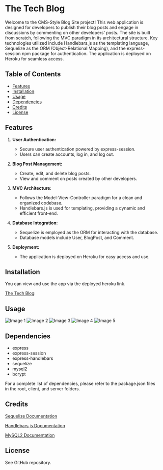 # The Tech Blog

Welcome to the CMS-Style Blog Site project! This web application is designed for developers to publish their blog posts and engage in discussions by commenting on other developers' posts. The site is built from scratch, following the MVC paradigm in its architectural structure. Key technologies utilized include Handlebars.js as the templating language, Sequelize as the ORM (Object-Relational Mapping), and the express-session npm package for authentication. The application is deployed on Heroku for seamless access.

## Table of Contents

- [Features](#features)
- [Installation](#installation)
- [Usage](#usage)
- [Dependencies](#dependencies)
- [Credits](#credits)
- [License](#license)

## Features

1. **User Authentication:**
   - Secure user authentication powered by express-session.
   - Users can create accounts, log in, and log out.

2. **Blog Post Management:**
   - Create, edit, and delete blog posts.
   - View and comment on posts created by other developers.

3. **MVC Architecture:**
   - Follows the Model-View-Controller paradigm for a clean and organized codebase.
   - Handlebars.js is used for templating, providing a dynamic and efficient front-end.

4. **Database Integration:**
   - Sequelize is employed as the ORM for interacting with the database.
   - Database models include User, BlogPost, and Comment.

5. **Deployment:**
   - The application is deployed on Heroku for easy access and use.

## Installation 

You can view and use the app via the deployed heroku link. 

[The Tech Blog](https://the-tech-blog-927-bcf6bdd4bce2.herokuapp.com/)

## Usage

![Image 1](./assets/Screenshot%202024-01-25%20at%206.27.57 PM.png)
![Image 2](./assets/Screenshot%202024-01-25%20at%206.28.04 PM.png)
![Image 3](./assets/Screenshot%202024-01-25%20at%206.28.37 PM.png)
![Image 4](./assets/Screenshot%202024-01-25%20at%206.28.44 PM.png)
![Image 5](./assets/Screenshot%202024-01-25%20at%206.28.54 PM.png)

## Dependencies 

- express
- express-session
- express-handlebars
- sequelize
- mysql2
- bcrypt

For a complete list of dependencies, please refer to the package.json files in the root, client, and server folders.

## Credits

[Sequelize Documentation](https://sequelize.org/docs/v6/getting-started/)

[Handlebars.js Documentation](https://handlebarsjs.com/guide/)

[MySQL2 Documentation](https://sidorares.github.io/node-mysql2/docs/documentation)

## License 

See GitHub repository.